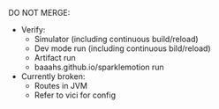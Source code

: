 DO NOT MERGE:

- Verify:
  - Simulator (including continuous build/reload)
  - Dev mode run (including continuous bild/reload)
  - Artifact run
  - baaahs.github.io/sparklemotion run
- Currently broken:
  - Routes in JVM
  - Refer to vici for config